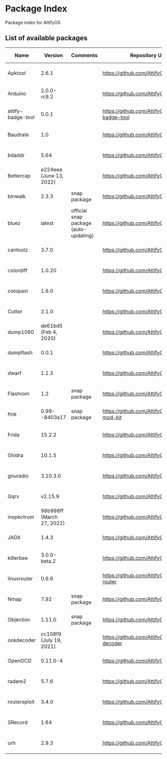 # Package Index

Package index for AttifyOS

## List of available packages

| Name              | Version                   | Comments                              | Repository URL                                | Build date   |
|-------------------|---------------------------|---------------------------------------|-----------------------------------------------|--------------|
| Apktool           | 2.6.1                     |                                       | https://github.com/AttifyOS/apktool           | Aug 8, 2022  |
| Arduino           | 2.0.0-rc9.2               |                                       | https://github.com/AttifyOS/ArduinoIDE        | Aug 12, 2022 |
| attify-badge-tool | 0.0.1                     |                                       | https://github.com/AttifyOS/attify-badge-tool | Aug 16, 2022 |
| Baudrate          | 1.0                       |                                       | https://github.com/AttifyOS/baudrate          | Aug 17, 2022 |
| bdaddr            | 5.64                      |                                       | https://github.com/AttifyOS/bdaddr            | Aug 17, 2022 |
| Bettercap         | e224eea (June 13, 2022)   |                                       | https://github.com/AttifyOS/bettercap         | Aug 8, 2022  |
| binwalk           | 2.3.3                     | snap package                          | https://github.com/AttifyOS/binwalk           | Aug 23, 2022 |
| bluez             | latest                    | official snap package (auto-updating) | https://github.com/AttifyOS/bluez             | Aug 17, 2022 |
| cantoolz          | 3.7.0                     |                                       | https://github.com/AttifyOS/CANToolz          | Aug 29, 2022 |
| colordiff         | 1.0.20                    |                                       | https://github.com/AttifyOS/colordiff         | Aug 24, 2022 |
| cotopaxi          | 1.6.0                     |                                       | https://github.com/AttifyOS/cotopaxi          | Aug 29, 2022 |
| Cutter            | 2.1.0                     |                                       | https://github.com/AttifyOS/cutter            | Aug 5, 2022  |
| dump1090          | de61bd5 (Feb 4, 2020)     |                                       | https://github.com/AttifyOS/dump1090          | Aug 29, 2022 |
| dumpflash         | 0.0.1                     |                                       | https://github.com/AttifyOS/dumpflash         | Aug 29, 2022 |
| dwarf             | 1.1.3                     |                                       | https://github.com/AttifyOS/Dwarf             | Aug 29, 2022 |
| Flashrom          | 1.2                       | snap package                          | https://github.com/AttifyOS/flashrom          | Aug 12, 2022 |
| fmk               | 0.99--8403a17             | snap package                          | https://github.com/AttifyOS/firmware-mod-kit  | Aug 18, 2022 |
| Frida             | 15.2.2                    |                                       | https://github.com/AttifyOS/frida             | Aug 8, 2022  |
| Ghidra            | 10.1.5                    |                                       | https://github.com/AttifyOS/ghidra            | Aug 5, 2022  |
| gnuradio          | 3.10.3.0                  |                                       | https://github.com/AttifyOS/gnuradio          | Aug 18, 2022 |
| Gqrx              | v2.15.9                   |                                       | https://github.com/AttifyOS/gqrx              | Aug 16, 2022 |
| inspectrum        | 98b998ff (March 27, 2022) |                                       | https://github.com/AttifyOS/inspectrum        | Aug 25, 2022 |
| JADX              | 1.4.3                     |                                       | https://github.com/AttifyOS/jadx              | Aug 5, 2022  |
| killerbee         | 3.0.0-beta.2              |                                       | https://github.com/AttifyOS/killerbee         | Aug 13, 2022 |
| linuxrouter       | 0.6.6                     |                                       | https://github.com/AttifyOS/linux-router      | Aug 19, 2022 |
| Nmap              | 7.92                      | snap package                          | https://github.com/AttifyOS/nmap              | Aug 11, 2022 |
| Objection         | 1.11.0                    | snap package                          | https://github.com/AttifyOS/objection         | Aug 10, 2022 |
| ookdecoder        | cc108f9 (July 19, 2021)   |                                       | https://github.com/AttifyOS/ook-decoder       | Aug 26, 2022 |
| OpenOCD           | 0.11.0-4                  |                                       | https://github.com/AttifyOS/OpenOCD           | Aug 26, 2022 |
| radare2           | 5.7.6                     |                                       | https://github.com/AttifyOS/radare2           | Aug 23, 2022 |
| routersploit      | 3.4.0                     |                                       | https://github.com/AttifyOS/routersploit      | Aug 29, 2022 |
| SRecord           | 1.64                      |                                       | https://github.com/AttifyOS/SRecord           | Aug 13, 2022 |
| urh               | 2.9.3                     |                                       | https://github.com/AttifyOS/urh               | Aug 29, 2022 |
